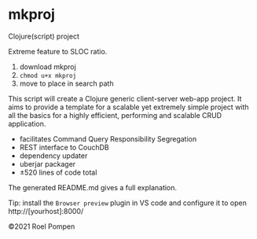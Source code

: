 # mkproj
Clojure(script) project

Extreme feature to SLOC ratio.

1. download mkproj
2. `chmod u+x mkproj`
3. move to place in search path

This script will create a Clojure generic client-server web-app project.
It aims to provide a template for a scalable yet extremely simple project with all the basics for a highly efficient, performing and scalable CRUD application.

* facilitates Command Query Responsibility Segregation
* REST interface to CouchDB
* dependency updater
* uberjar packager
* ±520 lines of code total

The generated README.md gives a full explanation.

Tip: install the `Browser preview` plugin in VS code and configure it to open http://[yourhost]:8000/

©2021 Roel Pompen
